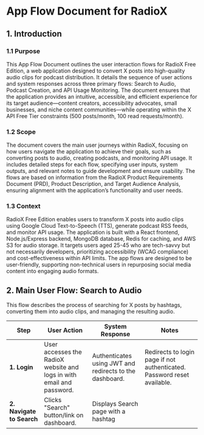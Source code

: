 # App Flow Document for RadioX

## 1. Introduction

### 1.1 Purpose
This App Flow Document outlines the user interaction flows for RadioX Free Edition, a web application designed to convert X posts into high-quality audio clips for podcast distribution. It details the sequence of user actions and system responses across three primary flows: Search to Audio, Podcast Creation, and API Usage Monitoring. The document ensures that the application provides an intuitive, accessible, and efficient experience for its target audience—content creators, accessibility advocates, small businesses, and niche content communities—while operating within the X API Free Tier constraints (500 posts/month, 100 read requests/month).

### 1.2 Scope
The document covers the main user journeys within RadioX, focusing on how users navigate the application to achieve their goals, such as converting posts to audio, creating podcasts, and monitoring API usage. It includes detailed steps for each flow, specifying user inputs, system outputs, and relevant notes to guide development and ensure usability. The flows are based on information from the RadioX Product Requirements Document (PRD), Product Description, and Target Audience Analysis, ensuring alignment with the application’s functionality and user needs.

### 1.3 Context
RadioX Free Edition enables users to transform X posts into audio clips using Google Cloud Text-to-Speech (TTS), generate podcast RSS feeds, and monitor API usage. The application is built with a React frontend, Node.js/Express backend, MongoDB database, Redis for caching, and AWS S3 for audio storage. It targets users aged 25-45 who are tech-savvy but not necessarily developers, prioritizing accessibility (WCAG compliance) and cost-effectiveness within API limits. The app flows are designed to be user-friendly, supporting non-technical users in repurposing social media content into engaging audio formats.

## 2. Main User Flow: Search to Audio

This flow describes the process of searching for X posts by hashtags, converting them into audio clips, and managing the resulting audio.

| Step | User Action | System Response | Notes |
|------|-------------|-----------------|-------|
| **1. Login** | User accesses the RadioX website and logs in with email and password. | Authenticates using JWT and redirects to the dashboard. | Redirects to login page if not authenticated. Password reset available. |
| **2. Navigate to Search** | Clicks "Search" button/link on dashboard. | Displays Search page with a hashtag